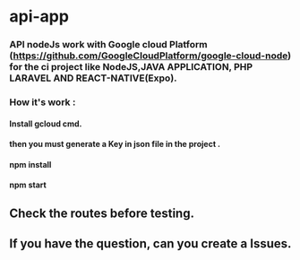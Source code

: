 # api-app

### API nodeJs work with Google cloud Platform (https://github.com/GoogleCloudPlatform/google-cloud-node) for the ci project like NodeJS,JAVA APPLICATION, PHP LARAVEL AND REACT-NATIVE(Expo).

### How it's work : 
#### Install gcloud cmd.
#### then you must generate a Key in json file in the project . 
#### npm install
#### npm start


## Check the routes before testing.


## If you have the question, can you create a Issues.
